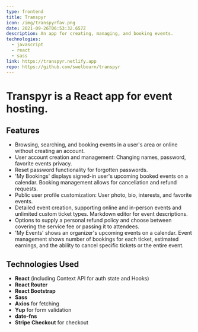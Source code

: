 ```yaml
---
type: frontend
title: Transpyr
icon: /img/transpyrfav.png
date: 2021-09-26T06:53:32.657Z
description: An app for creating, managing, and booking events.
technologies:
  - javascript
  - react
  - sass
link: https://transpyr.netlify.app
repo: https://github.com/swelbourn/transpyr
---
```


# **Transpyr is a React app for event hosting.**

## Features

- Browsing, searching, and booking events in a user's area or online without creating an account.
- User account creation and management: Changing names, password, favorite events privacy.
- Reset password functionality for forgotten passwords.
- 'My Bookings' displays signed-in user's upcoming booked events on a calendar. Booking management allows for cancellation and refund requests.
- Public user profile customization: User photo, bio, interests, and favorite events.
- Detailed event creation, supporting online and in-person events and unlimited custom ticket types. Markdown editor for event descriptions.
- Options to supply a personal refund policy and choose between covering the service fee or passing it to attendees.
- 'My Events' shows an organizer's upcoming events on a calendar. Event management shows number of bookings for each ticket, estimated earnings, and the ability to cancel specific tickets or the entire event.

## Technologies Used

- **React** (including Context API for auth state and Hooks)
- **React Router**
- **React Bootstrap**
- **Sass**
- **Axios** for fetching
- **Yup** for form validation
- **date-fns**
- **Stripe Checkout** for checkout

